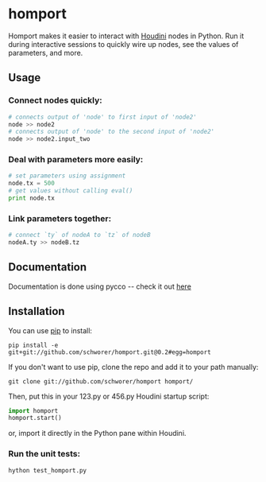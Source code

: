 # homport

Homport makes it easier to interact with [Houdini](http://sidefx.com) nodes in Python. Run it during interactive sessions to quickly wire up nodes, see the values of parameters, and more.

## Usage
### Connect nodes quickly:
```python
# connects output of 'node' to first input of 'node2'
node >> node2
# connects output of 'node' to the second input of 'node2'
node >> node2.input_two
```

### Deal with parameters more easily:
```python
# set parameters using assignment
node.tx = 500
# get values without calling eval()
print node.tx
```

### Link parameters together:
```python
# connect `ty` of nodeA to `tz` of nodeB
nodeA.ty >> nodeB.tz
```

## Documentation
Documentation is done using pycco -- check it out [here](http://schworer.github.com/homport/docs/homport.html)

## Installation
You can use [pip](http://pypi.python.org/pypi/pip) to install:

    pip install -e git+git://github.com/schworer/homport.git@0.2#egg=homport

If you don't want to use pip, clone the repo and add it to your path
manually:

    git clone git://github.com/schworer/homport homport/

Then, put this in your 123.py or 456.py Houdini startup script:

```python
import homport
homport.start()
```

or, import it directly in the Python pane within Houdini.

### Run the unit tests:

    hython test_homport.py


